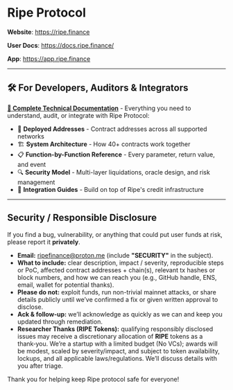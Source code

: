 # Ripe Protocol

**Website**: https://ripe.finance

**User Docs**: https://docs.ripe.finance/

**App**: https://app.ripe.finance

---

## 🛠️ **For Developers, Auditors & Integrators**

**[📖 Complete Technical Documentation](https://docs.ripe.finance/technical-docs)** - Everything you need to understand, audit, or integrate with Ripe Protocol:

- 📍 **Deployed Addresses** - Contract addresses across all supported networks
- 🏗️ **System Architecture** - How 40+ contracts work together
- 📋 **Function-by-Function Reference** - Every parameter, return value, and event
- 🔍 **Security Model** - Multi-layer liquidations, oracle design, and risk management
- 🔗 **Integration Guides** - Build on top of Ripe's credit infrastructure

---

## Security / Responsible Disclosure

If you find a bug, vulnerability, or anything that could put user funds at risk, please report it **privately**.

- **Email:** ripefinance@proton.me (include **"SECURITY"** in the subject).
- **What to include:** clear description, impact / severity, reproducible steps or PoC, affected contract addresses + chain(s), relevant tx hashes or block numbers, and how we can reach you (e.g., GitHub handle, ENS, email, wallet for potential thanks).
- **Please do not:** exploit funds, run non-trivial mainnet attacks, or share details publicly until we’ve confirmed a fix or given written approval to disclose.
- **Ack & follow‑up:** we’ll acknowledge as quickly as we can and keep you updated through remediation.
- **Researcher Thanks (RIPE Tokens):** qualifying responsibly disclosed issues may receive a discretionary allocation of **RIPE** tokens as a thank‑you. We’re a startup with a limited budget (No VCs); awards will be modest, scaled by severity/impact, and subject to token availability, lockups, and all applicable laws/regulations. We’ll discuss details with you after triage.

Thank you for helping keep Ripe protocol safe for everyone!
